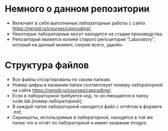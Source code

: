 # Немного о данном репозитории

* Включает в себя выполненые лабораторные работы с сайта https://neroid.ru/courses/cppcoding/;
* Некоторые лабораторные могут находится на стадии производства;
* Репозиторий является копией старого репозитория "Laboratory", который на данный момент, скорее всего, удалён.

# Структура файлов

* Все файлы отсортированы по своим папкам.
* Номер цифры в названии папки соответсвует номеру лабораторной на сайте https://neroid.ru/courses/cppcoding/;
* Если в лабораторной требуется код, то он пмещается в папку code.lab.[номер лабораторной];
* В каждой папке лабораторной находится файл с отчётом в формате .md;
* Скриншоты, используемые в лабораторной, находятся в той же папке что и отчёт по лабораторной и имеет название *Images*.
